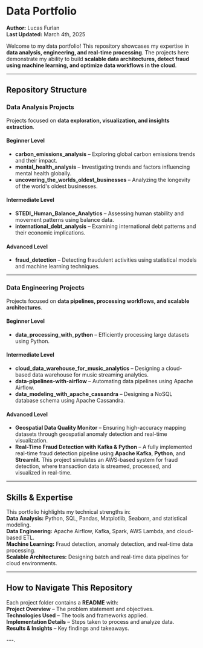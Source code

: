 # Data Portfolio

**Author:** Lucas Furlan  
**Last Updated:** March 4th, 2025  

Welcome to my data portfolio! This repository showcases my expertise in **data analysis, engineering, and real-time processing**. The projects here demonstrate my ability to build **scalable data architectures, detect fraud using machine learning, and optimize data workflows in the cloud**.

---

## Repository Structure

### **Data Analysis Projects**  
Projects focused on **data exploration, visualization, and insights extraction**.

#### **Beginner Level**
- **carbon_emissions_analysis** – Exploring global carbon emissions trends and their impact.
- **mental_health_analysis** – Investigating trends and factors influencing mental health globally.
- **uncovering_the_worlds_oldest_businesses** – Analyzing the longevity of the world's oldest businesses.

#### **Intermediate Level**
- **STEDI_Human_Balance_Analytics** – Assessing human stability and movement patterns using balance data.
- **international_debt_analysis** – Examining international debt patterns and their economic implications.

#### **Advanced Level**
- **fraud_detection** – Detecting fraudulent activities using statistical models and machine learning techniques. 

---

### **Data Engineering Projects**  
Projects focused on **data pipelines, processing workflows, and scalable architectures**.

#### **Beginner Level**
- **data_processing_with_python** – Efficiently processing large datasets using Python.

#### **Intermediate Level**
- **cloud_data_warehouse_for_music_analytics** – Designing a cloud-based data warehouse for music streaming analytics.
- **data-pipelines-with-airflow** – Automating data pipelines using Apache Airflow.
- **data_modeling_with_apache_cassandra** – Designing a NoSQL database schema using Apache Cassandra.

#### **Advanced Level**
- **Geospatial Data Quality Monitor** – Ensuring high-accuracy mapping datasets through geospatial anomaly detection and real-time visualization.
- **Real-Time Fraud Detection with Kafka & Python** – A fully implemented real-time fraud detection pipeline using **Apache Kafka**, **Python**, and **Streamlit**. This project simulates an AWS-based system for fraud detection, where transaction data is streamed, processed, and visualized in real-time.

---

## Skills & Expertise  
This portfolio highlights my technical strengths in:  
**Data Analysis:** Python, SQL, Pandas, Matplotlib, Seaborn, and statistical modeling.  
**Data Engineering:** Apache Airflow, Kafka, Spark, AWS Lambda, and cloud-based ETL.  
**Machine Learning:** Fraud detection, anomaly detection, and real-time data processing.  
**Scalable Architectures:** Designing batch and real-time data pipelines for cloud environments.  

---

## How to Navigate This Repository  
Each project folder contains a **README** with:  
**Project Overview** – The problem statement and objectives.  
**Technologies Used** – The tools and frameworks applied.  
**Implementation Details** – Steps taken to process and analyze data.  
**Results & Insights** – Key findings and takeaways.  

---.</span>


